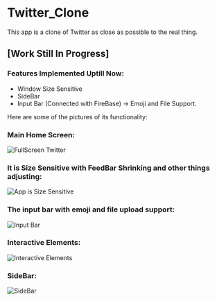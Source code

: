 # Twitter_Clone
This app is a clone of Twitter as close as possible to the real thing.

## [Work Still In Progress]
### Features Implemented Uptill Now:
+ Window Size Sensitive
+ SideBar
+ Input Bar (Connected with FireBase) -> Emoji and File Support.

Here are some of the pictures of its functionality:

### Main Home Screen:
![FullScreen Twitter](https://github.com/nibi420/Twitter_Clone/assets/96695262/ac185209-cc08-459b-99d3-406531cb4ca5)



### It is Size Sensitive with FeedBar Shrinking and other things adjusting:
![App is Size Sensitive](https://github.com/nibi420/Twitter_Clone/assets/96695262/d41f40c8-3f3c-4815-aece-aee99dcdc230)


### The input bar with emoji and file upload support:
![Input Bar](https://github.com/nibi420/Twitter_Clone/assets/96695262/0c05c247-b16e-4534-aec9-ada0b205043f)


### Interactive Elements:
![Interactive Elements](https://github.com/nibi420/Twitter_Clone/assets/96695262/3075baa9-b6ec-4b52-8142-ca8862cf8afd)


### SideBar:
![SideBar](https://github.com/nibi420/Twitter_Clone/assets/96695262/00637b71-3254-4ade-9aa3-414d069eece5)


